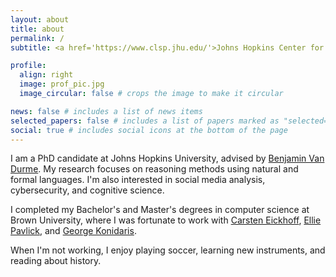 ```yaml
---
layout: about
title: about
permalink: /
subtitle: <a href='https://www.clsp.jhu.edu/'>Johns Hopkins Center for Language and Speech Processing</a>

profile:
  align: right
  image: prof_pic.jpg
  image_circular: false # crops the image to make it circular

news: false # includes a list of news items
selected_papers: false # includes a list of papers marked as "selected={true}"
social: true # includes social icons at the bottom of the page
---
```



I am a PhD candidate at Johns Hopkins University, advised by <a href='https://www.cs.jhu.edu/~vandurme/'>Benjamin Van Durme</a>. My research focuses on reasoning methods using natural and formal languages. I'm also interested in social media analysis, cybersecurity, and cognitive science.


I completed my Bachelor's and Master's degrees in computer science at Brown University, where I was fortunate to work with <a href='https://health-nlp.com/people/carsten.html'>Carsten Eickhoff</a>, <a href='https://cs.brown.edu/people/epavlick/'>Ellie Pavlick</a>, and <a href='https://cs.brown.edu/people/gdk/'>George Konidaris</a>.

When I'm not working, I enjoy playing soccer, learning new instruments, and reading about history.